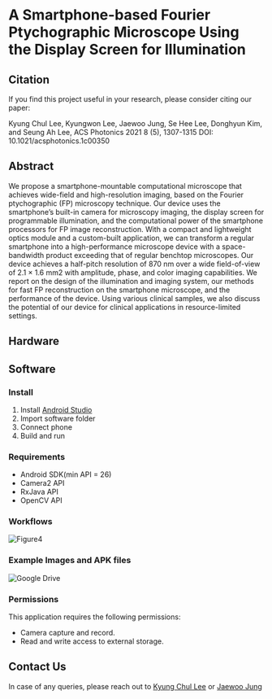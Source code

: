 # A Smartphone-based Fourier Ptychographic Microscope Using the Display Screen for Illumination

## Citation
If you find this project useful in your research, please consider citing our paper:

Kyung Chul Lee, Kyungwon Lee, Jaewoo Jung, Se Hee Lee, Donghyun Kim, and Seung Ah Lee, ACS Photonics 2021 8 (5), 1307-1315
DOI: 10.1021/acsphotonics.1c00350

## Abstract
We propose a smartphone-mountable computational microscope that achieves wide-field and high-resolution imaging, based on the Fourier ptychographic (FP) microscopy technique. Our device uses the smartphone’s built-in camera for microscopy imaging, the display screen for programmable illumination, and the computational power of the smartphone processors for FP image reconstruction. With a compact and lightweight optics module and a custom-built application, we can transform a regular smartphone into a high-performance microscope device with a space-bandwidth product exceeding that of regular benchtop microscopes. Our device achieves a half-pitch resolution of 870 nm over a wide field-of-view of 2.1 × 1.6 mm2 with amplitude, phase, and color imaging capabilities. We report on the design of the illumination and imaging system, our methods for fast FP reconstruction on the smartphone microscope, and the performance of the device. Using various clinical samples, we also discuss the potential of our device for clinical applications in resource-limited settings.

## Hardware

## Software 
### Install
1. Install [Android Studio](https://developer.android.com/studio)
2. Import software folder
3. Connect phone
4. Build and run

### Requirements
* Android SDK(min API = 26)
* Camera2 API
* RxJava API
* OpenCV API

### Workflows
![Figure4](https://user-images.githubusercontent.com/20560535/110205043-a6f42600-7eb9-11eb-87e0-3ee3273516f5.png)

### Example Images and APK files
![Google Drive](https://drive.google.com/drive/folders/1tvjrqGT0v9ROgk3SlGM1GNMT-ugx-2vw?usp=drive_link)

### Permissions
This application requires the following permissions:
- Camera capture and record.
- Read and write access to external storage.

## Contact Us
In case of any queries, please reach out to [Kyung Chul Lee]( lkc724@yonsei.ac.kr "E-mail") or [Jaewoo Jung]( lukael.jung@yonsei.ac.kr "E-mail")
